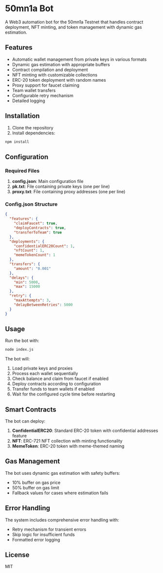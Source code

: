 # 50mn1a Bot

A Web3 automation bot for the 50mn1a Testnet that handles contract deployment, NFT minting, and token management with dynamic gas estimation.

## Features

- Automatic wallet management from private keys in various formats
- Dynamic gas estimation with appropriate buffers
- Contract compilation and deployment
- NFT minting with customizable collections
- ERC-20 token deployment with random names
- Proxy support for faucet claiming
- Team wallet transfers
- Configurable retry mechanism
- Detailed logging

## Installation

1. Clone the repository
2. Install dependencies:

```bash
npm install
```

## Configuration

### Required Files

1. **config.json**: Main configuration file
2. **pk.txt**: File containing private keys (one per line)
3. **proxy.txt**: File containing proxy addresses (one per line)

### Config.json Structure

```json
{
  "features": {
    "claimFaucet": true,
    "deployContracts": true,
    "transferToTeam": true
  },
  "deployments": {
    "confidentialERC20Count": 1,
    "nftCount": 1,
    "memeTokenCount": 1
  },
  "transfers": {
    "amount": "0.001"
  },
  "delays": {
    "min": 5000,
    "max": 15000
  },
  "retry": {
    "maxAttempts": 3,
    "delayBetweenRetries": 5000
  }
}
```

## Usage

Run the bot with:

```bash
node index.js
```

The bot will:
1. Load private keys and proxies
2. Process each wallet sequentially
3. Check balance and claim from faucet if enabled
4. Deploy contracts according to configuration
5. Transfer funds to team wallets if enabled
6. Wait for the configured cycle time before restarting

## Smart Contracts

The bot can deploy:

1. **ConfidentialERC20**: Standard ERC-20 token with confidential addresses feature
2. **NFT**: ERC-721 NFT collection with minting functionality
3. **MemeToken**: ERC-20 token with meme-themed naming

## Gas Management

The bot uses dynamic gas estimation with safety buffers:
- 10% buffer on gas price
- 50% buffer on gas limit
- Fallback values for cases where estimation fails

## Error Handling

The system includes comprehensive error handling with:
- Retry mechanism for transient errors
- Skip logic for insufficient funds
- Formatted error logging

## License

MIT
